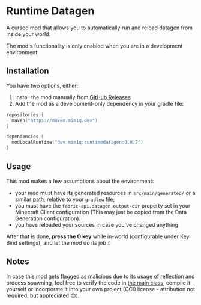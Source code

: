 # Runtime Datagen

A cursed mod that allows you to automatically run and reload datagen from inside your world.

The mod's functionality is only enabled when you are in a development environment.

## Installation

You have two options, either:
1. Install the mod manually from [GitHub Releases](https://github.com/Mim1q/RuntimeDatagen/releases)
2. Add the mod as a development-only dependency in your gradle file:
```kotlin
repositories {
  maven("https://maven.mim1q.dev")
}

dependencies {
  modLocalRuntime("dev.mim1q:runtimedatagen:0.0.2")
}
```

## Usage

This mod makes a few assumptions about the environment:
- your mod must have its generated resources in `src/main/generated/` or a similar path, relative to your `gradlew` file;
- you must have the `fabric-api.datagen.output-dir` property set in your Minecraft Client configuration
  (This may just  be copied from the Data Generation configuration).
- you have reloaded your sources in case you've changed anything 

After that is done, **press the O key** while in-world (configurable under Key Bind settings), and let the mod do its job :)

## Notes

In case this mod gets flagged as malicious due to its usage of reflection and process spawning, feel free to verify the 
code in [the main class](src/main/java/dev/mim1q/runtimedatagen/RuntimeDatagenClient.java), compile it yourself or 
incorporate it into your own project (CC0 license - attribution not required, but appreciated :blush:).

